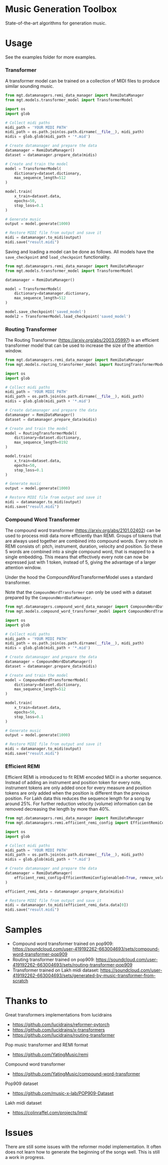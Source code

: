 # Music Generation Toolbox

State-of-the-art algorithms for generation music.

# Usage

See the examples folder for more examples.

### Transformer

A transformer model can be trained on a collection of MIDI files to produce similar sounding music.

```python
from mgt.datamanagers.remi_data_manager import RemiDataManager
from mgt.models.transformer_model import TransformerModel

import os
import glob

# Collect midi paths
midi_path = 'YOUR MIDI PATH'
midi_path = os.path.join(os.path.dirname(__file__), midi_path)
midis = glob.glob(midi_path + '*.mid')

# Create datamanager and prepare the data
datamanager = RemiDataManager()
dataset = datamanager.prepare_data(midis)

# Create and train the model
model = TransformerModel(
    dictionary=dataset.dictionary,
    max_sequence_length=512
)

model.train(
    x_train=dataset.data, 
    epochs=50, 
    stop_loss=0.1
)

# Generate music
output = model.generate(1000)

# Restore MIDI file from output and save it
midi = datamanager.to_midi(output)
midi.save("result.midi")
```

Saving and loading a model can be done as follows.
All models have the `save_checkpoint` and `load_checkpoint` functionality.

```python
from mgt.datamanagers.remi_data_manager import RemiDataManager
from mgt.models.transformer_model import TransformerModel

datamanager = RemiDataManager()

model = TransformerModel(
    dictionary=datamanager.dictionary,
    max_sequence_length=512
)

model.save_checkpoint('saved_model')
model2 = TransformerModel.load_checkpoint('saved_model')
```

### Routing Transformer

The Routing Transformer (https://arxiv.org/abs/2003.05997) is an efficient transformer model that can be used to increase the size of the attention window.

```python
from mgt.datamanagers.remi_data_manager import RemiDataManager
from mgt.models.routing_transformer_model import RoutingTransformerModel

import os
import glob

# Collect midi paths
midi_path = 'YOUR MIDI PATH'
midi_path = os.path.join(os.path.dirname(__file__), midi_path)
midis = glob.glob(midi_path + '*.mid')

# Create datamanager and prepare the data
datamanager = RemiDataManager()
dataset = datamanager.prepare_data(midis)

# Create and train the model
model = RoutingTransformerModel(
    dictionary=dataset.dictionary,
    max_sequence_length=8192
)

model.train(
    x_train=dataset.data, 
    epochs=50, 
    stop_loss=0.1
)

# Generate music
output = model.generate(1000)

# Restore MIDI file from output and save it
midi = datamanager.to_midi(output)
midi.save("result.midi")
```

### Compound Word Transformer

The compound word transformer (https://arxiv.org/abs/2101.02402) can be used to process midi data more efficiently than REMI. 
Groups of tokens that are always used together are combined into compound words. Every note in REMI consists of: pitch, instrument, duration, velocity and position. 
So these 5 words are combined into a single compound word, that is mapped to a single embedding. This means that effectively every note can now be expressed just with 1 token, instead of 5, giving the advantage of a larger attention window.

Under the hood the CompoundWordTransformerModel uses a standard transformer.

Note that the `CompoundWordTransformer` can only be used with a dataset prepared by the `CompoundWordDataManager`.

```python
from mgt.datamanagers.compound_word_data_manager import CompoundWordDataManager
from mgt.models.compound_word_transformer_model import CompoundWordTransformerModel

import os
import glob

# Collect midi paths
midi_path = 'YOUR MIDI PATH'
midi_path = os.path.join(os.path.dirname(__file__), midi_path)
midis = glob.glob(midi_path + '*.mid')

# Create datamanager and prepare the data
datamanager = CompoundWordDataManager()
dataset = datamanager.prepare_data(midis)

# Create and train the model
model = CompoundWordTransformerModel(
    dictionary=dataset.dictionary,
    max_sequence_length=512
)

model.train(
    x_train=dataset.data, 
    epochs=50, 
    stop_loss=0.1
)

# Generate music
output = model.generate(1000)

# Restore MIDI file from output and save it
midi = datamanager.to_midi(output)
midi.save("result.midi")
```

### Efficient REMI

Efficient REMI is introduced to fit REMI encoded MIDI in a shorter sequence. Instead of adding an instrument and position token for every note, 
instrument tokens are only added once for every measure and position tokens are only added when the position is different than the previous position. 
For Lakh data this reduces the sequence length for a song by around 25%. For further reduction velocity (volume) information can be removed decreasing the length by more than 40%.

```python
from mgt.datamanagers.remi_data_manager import RemiDataManager
from mgt.datamanagers.remi.efficient_remi_config import EfficientRemiConfig

import os
import glob

# Collect midi paths
midi_path = 'YOUR MIDI PATH'
midi_path = os.path.join(os.path.dirname(__file__), midi_path)
midis = glob.glob(midi_path + '*.mid')

# Create datamanager and prepare the data
datamanager = RemiDataManager(
    efficient_remi_config=EfficientRemiConfig(enabled=True, remove_velocity=True)
)

efficient_remi_data = datamanager.prepare_data(midis)

# Restore MIDI file from output and save it
midi = datamanager.to_midi(efficient_remi_data.data[0])
midi.save("result.midi")
```

# Samples

* Compound word transformer trained on pop909: https://soundcloud.com/user-419192262-663004693/sets/compound-word-transformer-pop909
* Routing transformer trained on pop909: https://soundcloud.com/user-419192262-663004693/sets/routing-transformer-pop909
* Transformer trained on Lakh midi dataset: https://soundcloud.com/user-419192262-663004693/sets/generated-by-music-transformer-from-scratch

# Thanks to 

Great transformers implementations from lucidrains
* https://github.com/lucidrains/reformer-pytorch
* https://github.com/lucidrains/x-transformers
* https://github.com/lucidrains/routing-transformer

Pop music transformer and REMI format
* https://github.com/YatingMusic/remi

Compound word transformer
* https://github.com/YatingMusic/compound-word-transformer

Pop909 dataset
* https://github.com/music-x-lab/POP909-Dataset

Lakh midi dataset
* https://colinraffel.com/projects/lmd/

# Issues

There are still some issues with the reformer model implementation.
It often does not learn how to generate the beginning of the songs well.
This is still a work in progress.

